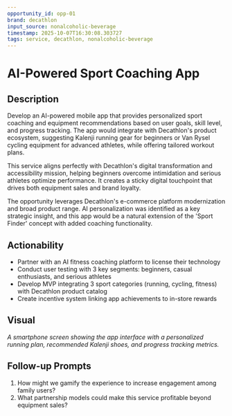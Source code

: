 ```yaml
---
opportunity_id: opp-01
brand: decathlon
input_source: nonalcoholic-beverage
timestamp: 2025-10-07T16:30:08.303727
tags: service, decathlon, nonalcoholic-beverage
---
```


# AI-Powered Sport Coaching App

## Description

Develop an AI-powered mobile app that provides personalized sport coaching and equipment recommendations based on user goals, skill level, and progress tracking. The app would integrate with Decathlon's product ecosystem, suggesting Kalenji running gear for beginners or Van Rysel cycling equipment for advanced athletes, while offering tailored workout plans.

This service aligns perfectly with Decathlon's digital transformation and accessibility mission, helping beginners overcome intimidation and serious athletes optimize performance. It creates a sticky digital touchpoint that drives both equipment sales and brand loyalty.

The opportunity leverages Decathlon's e-commerce platform modernization and broad product range. AI personalization was identified as a key strategic insight, and this app would be a natural extension of the 'Sport Finder' concept with added coaching functionality.

## Actionability

- Partner with an AI fitness coaching platform to license their technology
- Conduct user testing with 3 key segments: beginners, casual enthusiasts, and serious athletes
- Develop MVP integrating 3 sport categories (running, cycling, fitness) with Decathlon product catalog
- Create incentive system linking app achievements to in-store rewards

## Visual

*A smartphone screen showing the app interface with a personalized running plan, recommended Kalenji shoes, and progress tracking metrics.*

## Follow-up Prompts

1. How might we gamify the experience to increase engagement among family users?
2. What partnership models could make this service profitable beyond equipment sales?
